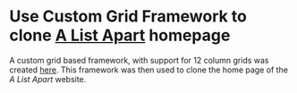 # Use Custom Grid Framework to clone [A List Apart](https://alistapart.com/) homepage

A custom grid based framework, with support for 12 column grids was created [here](https://github.com/keshav-c/my-grid).
This framework was then used to clone the home page of the *A List Apart* website.
